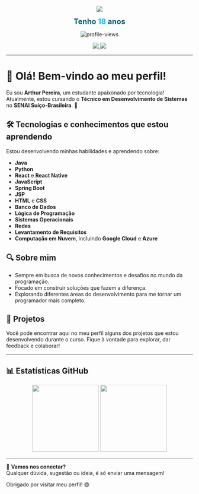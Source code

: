 <!-- Banner -->
<p align="center">
  <img src="https://capsule-render.vercel.app/api?type=waving&color=0E5E6F&height=150&section=header&text=Bem-vindo%20ao%20meu%20GitHub!&fontSize=30&fontColor=ffffff" />
</p>

<!-- Frase central -->
<p align="center">
  <strong style="color:#0E5E6F; font-size:20px;">Tenho <span style="color:#00BFFF">18</span> anos</strong>
</p>

<!-- Contador de visitas -->
<p align="center">
  <img src="https://komarev.com/ghpvc/?username=arthurpereira&label=Visualizações&color=0E5E6F&style=flat" alt="profile-views" />
</p>

<!-- Ícones sociais -->
<p align="center">
  <a href="https://www.instagram.com/Thur.dn" target="_blank">
    <img src="https://img.shields.io/badge/Instagram-E4405F?style=for-the-badge&logo=instagram&logoColor=white" />
  </a>
  <a href="arthurpsf8@gmail.com">
    <img src="https://img.shields.io/badge/Email-D14836?style=for-the-badge&logo=gmail&logoColor=white" />
  </a>
</p>

---

# 👋 Olá! Bem-vindo ao meu perfil!

Eu sou **Arthur Pereira**, um estudante apaixonado por tecnologia! Atualmente, estou cursando o **Técnico em Desenvolvimento de Sistemas** no **SENAI Suíço-Brasileira**. 🚀

## 🛠️ Tecnologias e conhecimentos que estou aprendendo
Estou desenvolvendo minhas habilidades e aprendendo sobre:
- **Java** 
- **Python**
- **React** e **React Native**
- **JavaScript**
- **Spring Boot**
- **JSP**
- **HTML** e **CSS**
- **Banco de Dados**
- **Lógica de Programação**
- **Sistemas Operacionais**
- **Redes**
- **Levantamento de Requisitos**
- **Computação em Nuvem**, incluindo **Google Cloud** e **Azure**

## 🔍 Sobre mim
- Sempre em busca de novos conhecimentos e desafios no mundo da programação.
- Focado em construir soluções que fazem a diferença.
- Explorando diferentes áreas do desenvolvimento para me tornar um programador mais completo.

## 🌱 Projetos
Você pode encontrar aqui no meu perfil alguns dos projetos que estou desenvolvendo durante o curso. Fique à vontade para explorar, dar feedback e colaborar!

---

## 📊 Estatísticas GitHub

<p align="center">
  <img height="180em" src="https://github-readme-stats.vercel.app/api?username=arthurpereiraa&show_icons=true&theme=tokyonight&count_private=true&hide_border=true" />
  <img height="180em" src="https://github-readme-stats.vercel.app/api/top-langs/?username=arthurpereiraa&layout=compact&langs_count=8&theme=tokyonight&hide_border=true"/>
</p>

---

💬 **Vamos nos conectar?**  
Qualquer dúvida, sugestão ou ideia, é só enviar uma mensagem!

Obrigado por visitar meu perfil! 😄
